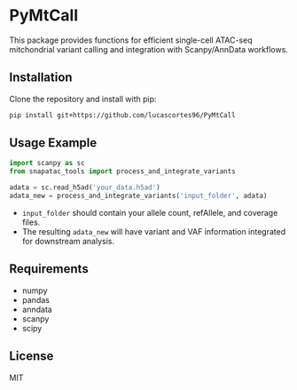 # PyMtCall

This package provides functions for efficient single-cell ATAC-seq mitchondrial variant calling and integration with Scanpy/AnnData workflows.

## Installation

Clone the repository and install with pip:

```bash
pip install git+https://github.com/lucascortes96/PyMtCall
```

## Usage Example

```python
import scanpy as sc
from snapatac_tools import process_and_integrate_variants

adata = sc.read_h5ad('your_data.h5ad')
adata_new = process_and_integrate_variants('input_folder', adata)
```

- `input_folder` should contain your allele count, refAllele, and coverage files.
- The resulting `adata_new` will have variant and VAF information integrated for downstream analysis.

## Requirements
- numpy
- pandas
- anndata
- scanpy
- scipy

## License
MIT